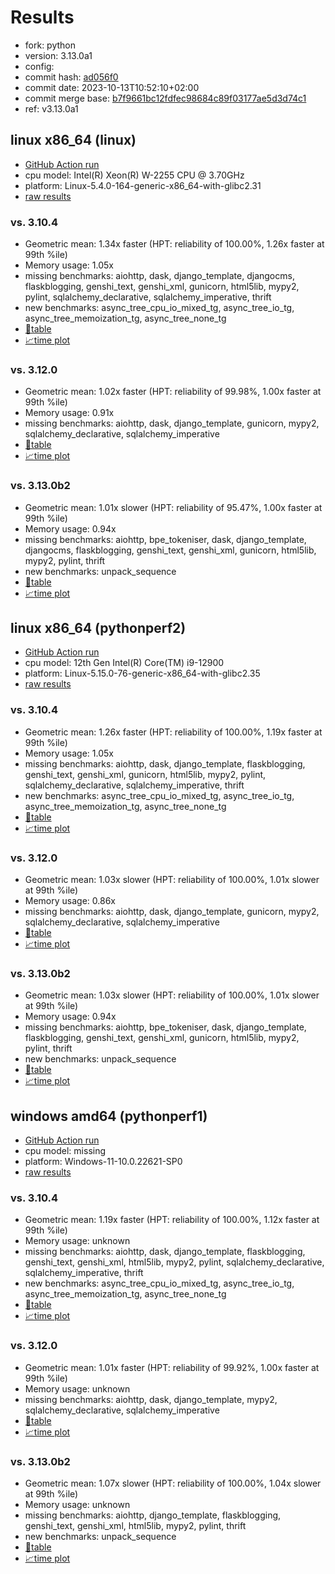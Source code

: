# Results

- fork: python
- version: 3.13.0a1
- config: 
- commit hash: [ad056f0](https://github.com/python/cpython/commit/ad056f0)
- commit date: 2023-10-13T10:52:10+02:00
- commit merge base: [b7f9661bc12fdfec98684c89f03177ae5d3d74c1](https://github.com/python/cpython/commit/b7f9661bc12fdfec98684c89f03177ae5d3d74c1)
- ref: v3.13.0a1

## linux x86_64 (linux)

- [GitHub Action run](https://github.com/faster-cpython/benchmarking/actions/runs/6855745543)
- cpu model: Intel(R) Xeon(R) W-2255 CPU @ 3.70GHz
- platform: Linux-5.4.0-164-generic-x86_64-with-glibc2.31
- [raw results](bm-20231013-linux-x86_64-python-v3.13.0a1-3.13.0a1-ad056f0.json)

### vs. 3.10.4

- Geometric mean: 1.34x faster (HPT: reliability of 100.00%, 1.26x faster at 99th %ile)
- Memory usage: 1.05x
- missing benchmarks: aiohttp, dask, django_template, djangocms, flaskblogging, genshi_text, genshi_xml, gunicorn, html5lib, mypy2, pylint, sqlalchemy_declarative, sqlalchemy_imperative, thrift
- new benchmarks: async_tree_cpu_io_mixed_tg, async_tree_io_tg, async_tree_memoization_tg, async_tree_none_tg
- [📄table](bm-20231013-linux-x86_64-python-v3.13.0a1-3.13.0a1-ad056f0-vs-3.10.4.md)
- [📈time plot](bm-20231013-linux-x86_64-python-v3.13.0a1-3.13.0a1-ad056f0-vs-3.10.4.svg)

### vs. 3.12.0

- Geometric mean: 1.02x faster (HPT: reliability of 99.98%, 1.00x faster at 99th %ile)
- Memory usage: 0.91x
- missing benchmarks: aiohttp, dask, django_template, gunicorn, mypy2, sqlalchemy_declarative, sqlalchemy_imperative
- [📄table](bm-20231013-linux-x86_64-python-v3.13.0a1-3.13.0a1-ad056f0-vs-3.12.0.md)
- [📈time plot](bm-20231013-linux-x86_64-python-v3.13.0a1-3.13.0a1-ad056f0-vs-3.12.0.svg)

### vs. 3.13.0b2

- Geometric mean: 1.01x slower (HPT: reliability of 95.47%, 1.00x faster at 99th %ile)
- Memory usage: 0.94x
- missing benchmarks: aiohttp, bpe_tokeniser, dask, django_template, djangocms, flaskblogging, genshi_text, genshi_xml, gunicorn, html5lib, mypy2, pylint, thrift
- new benchmarks: unpack_sequence
- [📄table](bm-20231013-linux-x86_64-python-v3.13.0a1-3.13.0a1-ad056f0-vs-3.13.0b2.md)
- [📈time plot](bm-20231013-linux-x86_64-python-v3.13.0a1-3.13.0a1-ad056f0-vs-3.13.0b2.svg)

## linux x86_64 (pythonperf2)

- [GitHub Action run](https://github.com/faster-cpython/benchmarking/actions/runs/6855745543)
- cpu model: 12th Gen Intel(R) Core(TM) i9-12900
- platform: Linux-5.15.0-76-generic-x86_64-with-glibc2.35
- [raw results](bm-20231013-pythonperf2-x86_64-python-v3.13.0a1-3.13.0a1-ad056f0.json)

### vs. 3.10.4

- Geometric mean: 1.26x faster (HPT: reliability of 100.00%, 1.19x faster at 99th %ile)
- Memory usage: 1.05x
- missing benchmarks: aiohttp, dask, django_template, flaskblogging, genshi_text, genshi_xml, gunicorn, html5lib, mypy2, pylint, sqlalchemy_declarative, sqlalchemy_imperative, thrift
- new benchmarks: async_tree_cpu_io_mixed_tg, async_tree_io_tg, async_tree_memoization_tg, async_tree_none_tg
- [📄table](bm-20231013-pythonperf2-x86_64-python-v3.13.0a1-3.13.0a1-ad056f0-vs-3.10.4.md)
- [📈time plot](bm-20231013-pythonperf2-x86_64-python-v3.13.0a1-3.13.0a1-ad056f0-vs-3.10.4.svg)

### vs. 3.12.0

- Geometric mean: 1.03x slower (HPT: reliability of 100.00%, 1.01x slower at 99th %ile)
- Memory usage: 0.86x
- missing benchmarks: aiohttp, dask, django_template, gunicorn, mypy2, sqlalchemy_declarative, sqlalchemy_imperative
- [📄table](bm-20231013-pythonperf2-x86_64-python-v3.13.0a1-3.13.0a1-ad056f0-vs-3.12.0.md)
- [📈time plot](bm-20231013-pythonperf2-x86_64-python-v3.13.0a1-3.13.0a1-ad056f0-vs-3.12.0.svg)

### vs. 3.13.0b2

- Geometric mean: 1.03x slower (HPT: reliability of 100.00%, 1.01x slower at 99th %ile)
- Memory usage: 0.94x
- missing benchmarks: aiohttp, bpe_tokeniser, dask, django_template, flaskblogging, genshi_text, genshi_xml, gunicorn, html5lib, mypy2, pylint, thrift
- new benchmarks: unpack_sequence
- [📄table](bm-20231013-pythonperf2-x86_64-python-v3.13.0a1-3.13.0a1-ad056f0-vs-3.13.0b2.md)
- [📈time plot](bm-20231013-pythonperf2-x86_64-python-v3.13.0a1-3.13.0a1-ad056f0-vs-3.13.0b2.svg)

## windows amd64 (pythonperf1)

- [GitHub Action run](https://github.com/faster-cpython/benchmarking/actions/runs/6855745543)
- cpu model: missing
- platform: Windows-11-10.0.22621-SP0
- [raw results](bm-20231013-pythonperf1-amd64-python-v3.13.0a1-3.13.0a1-ad056f0.json)

### vs. 3.10.4

- Geometric mean: 1.19x faster (HPT: reliability of 100.00%, 1.12x faster at 99th %ile)
- Memory usage: unknown
- missing benchmarks: aiohttp, dask, django_template, flaskblogging, genshi_text, genshi_xml, html5lib, mypy2, pylint, sqlalchemy_declarative, sqlalchemy_imperative, thrift
- new benchmarks: async_tree_cpu_io_mixed_tg, async_tree_io_tg, async_tree_memoization_tg, async_tree_none_tg
- [📄table](bm-20231013-pythonperf1-amd64-python-v3.13.0a1-3.13.0a1-ad056f0-vs-3.10.4.md)
- [📈time plot](bm-20231013-pythonperf1-amd64-python-v3.13.0a1-3.13.0a1-ad056f0-vs-3.10.4.svg)

### vs. 3.12.0

- Geometric mean: 1.01x faster (HPT: reliability of 99.92%, 1.00x faster at 99th %ile)
- Memory usage: unknown
- missing benchmarks: aiohttp, dask, django_template, mypy2, sqlalchemy_declarative, sqlalchemy_imperative
- [📄table](bm-20231013-pythonperf1-amd64-python-v3.13.0a1-3.13.0a1-ad056f0-vs-3.12.0.md)
- [📈time plot](bm-20231013-pythonperf1-amd64-python-v3.13.0a1-3.13.0a1-ad056f0-vs-3.12.0.svg)

### vs. 3.13.0b2

- Geometric mean: 1.07x slower (HPT: reliability of 100.00%, 1.04x slower at 99th %ile)
- Memory usage: unknown
- missing benchmarks: aiohttp, django_template, flaskblogging, genshi_text, genshi_xml, html5lib, mypy2, pylint, thrift
- new benchmarks: unpack_sequence
- [📄table](bm-20231013-pythonperf1-amd64-python-v3.13.0a1-3.13.0a1-ad056f0-vs-3.13.0b2.md)
- [📈time plot](bm-20231013-pythonperf1-amd64-python-v3.13.0a1-3.13.0a1-ad056f0-vs-3.13.0b2.svg)

